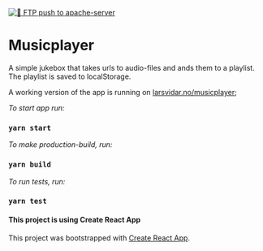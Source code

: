 [![🚀 FTP push to apache-server](https://github.com/larsvidar/MusicPlayer/actions/workflows/ftp-deploy.yml/badge.svg?branch=master&event=push)](https://github.com/larsvidar/MusicPlayer/actions/workflows/ftp-deploy.yml)
# Musicplayer
A simple jukebox that takes urls to audio-files and ands them to a playlist.
The playlist is saved to localStorage.

A working version of the app is running on [larsvidar.no/musicplayer](http://larsvidar.no/musicplayer);

*To start app run:*
### `yarn start`

*To make production-build, run:*
### `yarn build`

*To run tests, run:*
### `yarn test`


#### This project is using Create React App

This project was bootstrapped with [Create React App](https://github.com/facebook/create-react-app).

